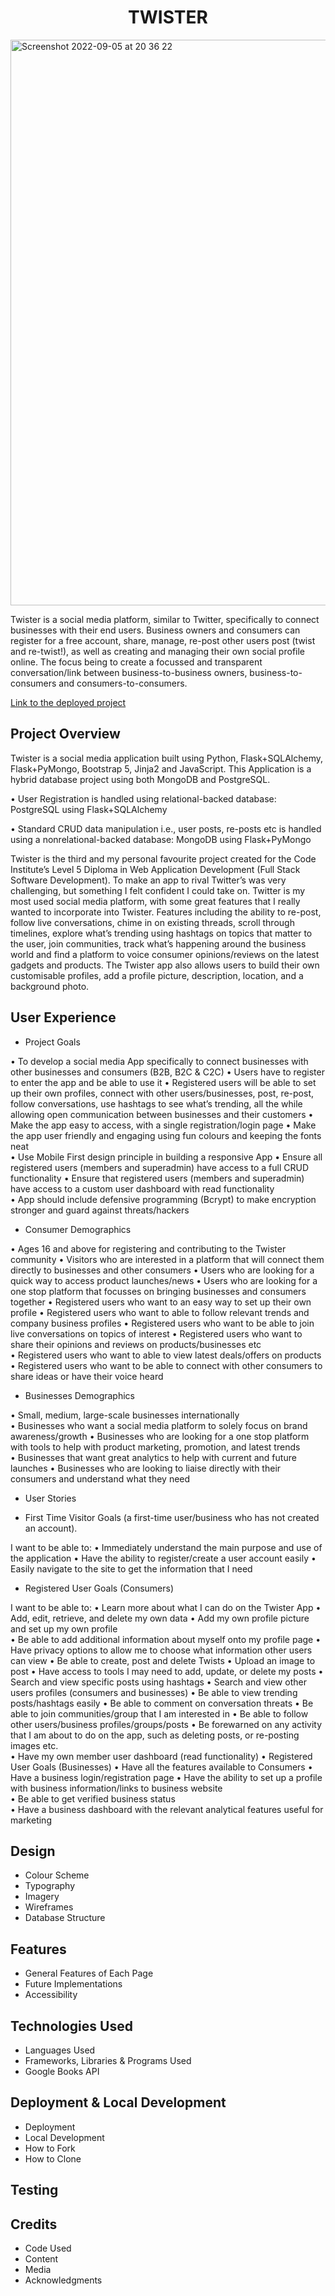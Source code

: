 # <h1 align="center">TWISTER</h1>

<img width="905" alt="Screenshot 2022-09-05 at 20 36 22" src="https://user-images.githubusercontent.com/36114589/188505848-0e0b41b3-58b4-4ef3-9b7f-8b0dec1d61ed.png">

Twister is a social media platform, similar to Twitter, specifically to connect businesses with their end users. Business owners and consumers can register for a free account, share, manage, re-post other users post (twist and re-twist!), as well as creating and managing their own social profile online. The focus being to create a focussed and transparent conversation/link between business-to-business owners, business-to-consumers and consumers-to-consumers. 

[Link to the deployed project](https://twister3-ms3.herokuapp.com/)

## Project Overview

 Twister is a social media application built using Python, Flask+SQLAlchemy, Flask+PyMongo, Bootstrap 5, Jinja2 and JavaScript. This Application is a hybrid database project using both MongoDB and PostgreSQL.   
 
•	User Registration is handled using relational-backed database: PostgreSQL using Flask+SQLAlchemy

•	Standard CRUD data manipulation i.e., user posts, re-posts etc is handled using a nonrelational-backed database: MongoDB using Flask+PyMongo 
 
Twister is the third and my personal favourite project created for the Code Institute’s Level 5 Diploma in Web Application Development (Full Stack Software Development). To make an app to rival Twitter’s was very challenging, but something I felt confident I could take on. Twitter is my most used social media platform, with some great features that I really wanted to incorporate into Twister. Features including the ability to re-post, follow live conversations, chime in on existing threads, scroll through timelines, explore what’s trending using hashtags on topics that matter to the user, join communities, track what’s happening around the business world and find a platform to voice consumer opinions/reviews on the latest gadgets and products. The Twister app also allows users to build their own customisable profiles, add a profile picture, description, location, and a background photo.  


## User Experience

* Project Goals

 
• To develop a social media App specifically to connect businesses with other businesses and consumers (B2B, B2C & C2C) 
• Users have to register to enter the app and be able to use it 
• Registered users will be able to set up their own profiles, connect with other users/businesses, post, re-post, follow conversations, use hashtags to see what’s trending, all the while allowing open communication between businesses and their customers 
• Make the app easy to access, with a single registration/login page 
• Make the app user friendly and engaging using fun colours and keeping the fonts neat  
• Use Mobile First design principle in building a responsive App 
• Ensure all registered users (members and superadmin) have access to a full CRUD functionality 
• Ensure that registered users (members and superadmin) have access to a custom user dashboard with read functionality  
• App should include defensive programming (Bcrypt) to make encryption stronger and guard against threats/hackers 
 
* Consumer Demographics 
 
• Ages 16 and above for registering and contributing to the Twister community 
• Visitors who are interested in a platform that will connect them directly to businesses and other consumers 
• Users who are looking for a quick way to access product launches/news 
• Users who are looking for a one stop platform that focusses on bringing businesses and consumers together 
• Registered users who want to an easy way to set up their own profile 
• Registered users who want to able to follow relevant trends and company business profiles 
• Registered users who want to be able to join live conversations on topics of interest 
• Registered users who want to share their opinions and reviews on products/businesses etc   
• Registered users who want to able to view latest deals/offers on products 
• Registered users who want to be able to connect with other consumers to share ideas or have their voice heard 
 
 
* Businesses Demographics 
 
• Small, medium, large-scale businesses internationally  
• Businesses who want a social media platform to solely focus on brand awareness/growth 
• Businesses who are looking for a one stop platform with tools to help with product marketing, promotion, and latest trends  
• Businesses that want great analytics to help with current and future launches 
• Businesses who are looking to liaise directly with their consumers and understand what they need  

* User Stories

* First Time Visitor Goals (a first-time user/business who has not created an account). 

 I want to be able to:
• Immediately understand the main purpose and use of the application
• Have the ability to register/create a user account easily
• Easily navigate to the site to get the information that I need

* Registered User Goals (Consumers) 

I want to be able to:
• Learn more about what I can do on the Twister App 
• Add, edit, retrieve, and delete my own data 
• Add my own profile picture and set up my own profile  
• Be able to add additional information about myself onto my profile page 
• Have privacy options to allow me to choose what information other users can view 
• Be able to create, post and delete Twists 
• Upload an image to post 
• Have access to tools I may need to add, update, or delete my posts 
• Search and view specific posts using hashtags 
• Search and view other users profiles (consumers and businesses) 
• Be able to view trending posts/hashtags easily 
• Be able to comment on conversation threats 
• Be able to join communities/group that I am interested in 
• Be able to follow other users/business profiles/groups/posts 
• Be forewarned on any activity that I am about to do on the app, such as deleting posts, or re-posting images etc.  
• Have my own member user dashboard (read functionality) 
• Registered User Goals (Businesses) 
• Have all the features available to Consumers 
• Have a business login/registration page 
• Have the ability to set up a profile with business information/links to business website  
• Be able to get verified business status  
• Have a business dashboard with the relevant analytical features useful for marketing 

## Design

* Colour Scheme
* Typography
* Imagery
* Wireframes
* Database Structure

## Features

* General Features of Each Page
* Future Implementations
* Accessibility

## Technologies Used

* Languages Used
* Frameworks, Libraries & Programs Used
* Google Books API

## Deployment & Local Development

* Deployment
* Local Development
* How to Fork
* How to Clone

## Testing

## Credits

* Code Used
* Content
* Media
* Acknowledgments
